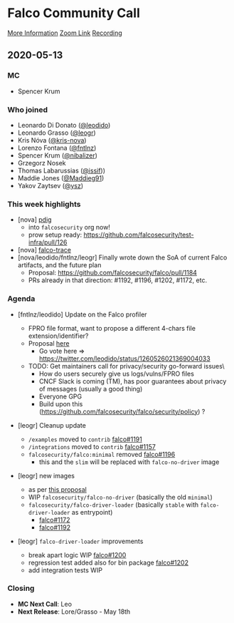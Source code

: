 # Falco Community Call

[More Information](https://github.com/falcosecurity/community)
[Zoom Link](https://zoom.us/my/cncffalcoproject) 
[Recording](https://youtu.be/e5Lxr8Vqkeg)

## 2020-05-13

### MC

- Spencer Krum

### Who joined

- Leonardo Di Donato ([@leodido](https://github.com/leodido))
- Leonardo Grasso ([@leogr](https://github.com/leogr))
- Kris Nóva ([@kris-nova](https://github.com/kris-nova))
- Lorenzo Fontana ([@fntlnz](https://github.com/fntlnz))
- Spencer Krum ([@nibalizer](https://github.com/nibalizer))
- Grzegorz Nosek
- Thomas Labarussias ([@issif](https://github.com/issif)))
- Maddie Jones ([@Maddieg91](https://github.com/maddyg91))
- Yakov Zaytsev ([@ysz](https://github.com/ysz))

### This week highlights

- [nova] [pdig](https://github.com/falcosecurity/pdig)
    - into `falcosecurity` org now!
    - prow setup ready: https://github.com/falcosecurity/test-infra/pull/126
- [nova] [falco-trace](https://github.com/kris-nova/falco-trace)
- [nova/leodido/fntlnz/leogr] Finally wrote down the SoA of current Falco artifacts, and the future plan
    - Proposal: https://github.com/falcosecurity/falco/pull/1184
    - PRs already in that direction: #1192, #1196, #1202, #1172, etc.

### Agenda

- [fntlnz/leodido] Update on the Falco profiler
    - FPRO file format, want to propose a different 4-chars file extension/identifier?
    - Proposal [here](https://github.com/falcosecurity/falco/issues/1204)
        - Go vote here => https://twitter.com/leodido/status/1260526021369004033
    - TODO: Get maintainers call for privacy/security go-forward issues\
        - How do users securely give us logs/vulns/FPRO files
        - CNCF Slack is coming (TM), has poor guarantees about privacy of messages (usually a good thing)
        - Everyone GPG
        - Build upon this (https://github.com/falcosecurity/falco/security/policy) ? 


- [leogr] Cleanup update
    - `/examples` moved to `contrib` [falco#1191](https://github.com/falcosecurity/falco/pull/1191)
    - `/integrations` moved to `contrib` [falco#1157](https://github.com/falcosecurity/falco/pull/1157)
    - `falcosecurity/falco:minimal` removed [falco#1196](https://github.com/falcosecurity/falco/pull/1196)
        - this and the `slim` will be replaced with `falco-no-driver` image

- [leogr] new images
    - as per [this proposal](https://github.com/falcosecurity/falco/blob/master/proposals/20200506-artifacts-scope-part-2.md#images)
    - WIP `falcosecurity/falco-no-driver` (basically the old `minimal`)
    - `falcosecurity/falco-driver-loader` (basically `stable` with `falco-driver-loader` as entrypoint)
        - [falco#1172](https://github.com/falcosecurity/falco/pull/1172)
        - [falco#1192](https://github.com/falcosecurity/falco/pull/1192)

- [leogr] `falco-driver-loader` improvements
    - break apart logic WIP [falco#1200](https://github.com/falcosecurity/falco/pull/1200)
    - regression test added also for bin package [falco#1202](https://github.com/falcosecurity/falco/pull/1202)
    - add integration tests WIP

### Closing

- **MC Next Call**: Leo
- **Next Release**: Lore/Grasso - May 18th
